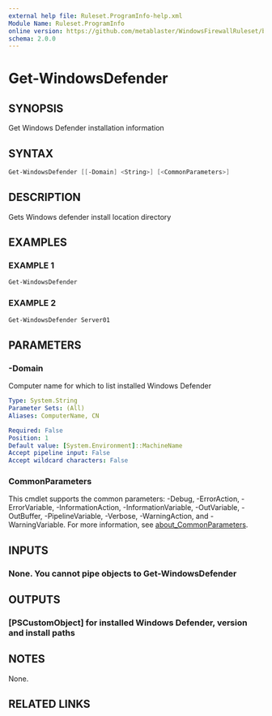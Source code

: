 ```yaml
---
external help file: Ruleset.ProgramInfo-help.xml
Module Name: Ruleset.ProgramInfo
online version: https://github.com/metablaster/WindowsFirewallRuleset/blob/master/Modules/Ruleset.ProgramInfo/Help/en-US/Get-WindowsDefender.md
schema: 2.0.0
---
```


# Get-WindowsDefender

## SYNOPSIS

Get Windows Defender installation information

## SYNTAX

```powershell
Get-WindowsDefender [[-Domain] <String>] [<CommonParameters>]
```

## DESCRIPTION

Gets Windows defender install location directory

## EXAMPLES

### EXAMPLE 1

```powershell
Get-WindowsDefender
```

### EXAMPLE 2

```powershell
Get-WindowsDefender Server01
```

## PARAMETERS

### -Domain

Computer name for which to list installed Windows Defender

```yaml
Type: System.String
Parameter Sets: (All)
Aliases: ComputerName, CN

Required: False
Position: 1
Default value: [System.Environment]::MachineName
Accept pipeline input: False
Accept wildcard characters: False
```

### CommonParameters

This cmdlet supports the common parameters: -Debug, -ErrorAction, -ErrorVariable, -InformationAction, -InformationVariable, -OutVariable, -OutBuffer, -PipelineVariable, -Verbose, -WarningAction, and -WarningVariable. For more information, see [about_CommonParameters](http://go.microsoft.com/fwlink/?LinkID=113216).

## INPUTS

### None. You cannot pipe objects to Get-WindowsDefender

## OUTPUTS

### [PSCustomObject] for installed Windows Defender, version and install paths

## NOTES

None.

## RELATED LINKS

